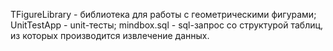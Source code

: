 TFigureLibrary - библиотека для работы с геометрическими фигурами;
UnitTestApp - unit-тесты;
mindbox.sql - sql-запрос со структурой таблиц, из которых производится извлечение данных.
